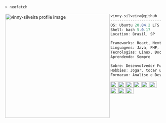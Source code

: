 ```bash
> neofetch
```

<img align="left" src="https://user-images.githubusercontent.com/13592890/126534161-92764060-19de-4e80-b499-ed71ed991c9b.png" alt="vinny-silveira profile image" width="338" /> 

```csharp
vinny-silveira@github
-------------------------
OS: Ubuntu 20.04.2 LTS x86_64
Shell: bash 5.0.17
Location: Brasil, SP

Frameworks: React, NextJS, VueJS, Symfony, Laravel, Codeigniter
Linguagens: Java, PHP, Apex(Salesforce), JavaScript, HTML, CSS
Tecnologias: Linux, Docker, Git, NodeJS...
Aprendendo: Sempre

Sobre: Desenvolvedor Full Stack apaixonado por novas tecnologias
Hobbies: Jogar, tocar ukulele/violao, viajar
Formacao: Analise e Desenvolvimento de Sistemas
```

<p align="left">
  <img alt="#" src="https://via.placeholder.com/15/303433/000000?text=+" width="25" height="20" /><img alt="#" src="https://via.placeholder.com/15/F02929/000000?text=+" width="25" height="20" /><img alt="#" src="https://via.placeholder.com/15/88E134/000000?text=+" width="25" height="20" /><img alt="#" src="https://via.placeholder.com/15/F9E94F/000000?text=+" width="25" height="20" /><img alt="#" src="https://via.placeholder.com/15/709ECF/000000?text=+" width="25" height="20" /><img alt="#" src="https://via.placeholder.com/15/474342/000000?text=+" width="25" height="20" /><img alt="#" src="https://via.placeholder.com/15/AF7EA5/000000?text=+" width="25" height="20" /><img alt="#" src="https://via.placeholder.com/15/34E1E3/000000?text=+" width="25" height="20" /><img alt="#" src="https://via.placeholder.com/15/ECECEA/000000?text=+" width="25" height="20" />
</p>
